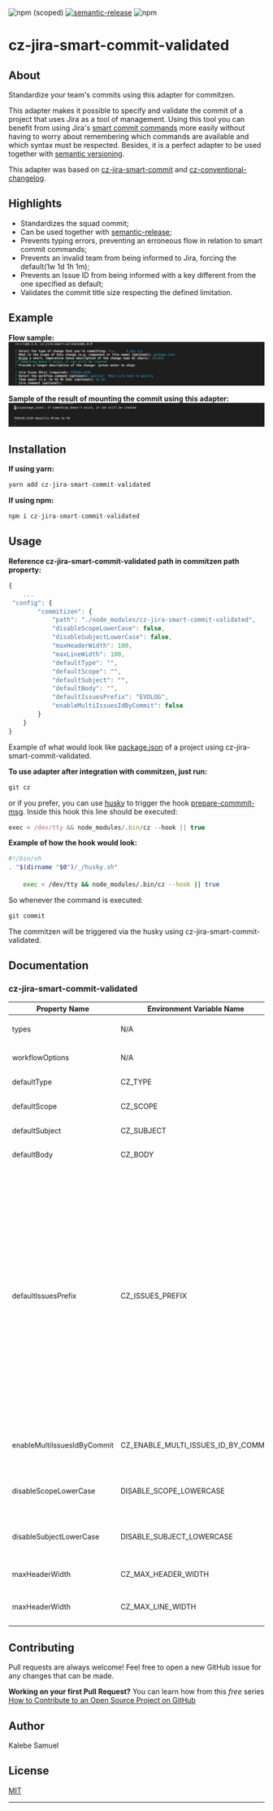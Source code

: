 ![npm (scoped)](https://img.shields.io/npm/v/cz-jira-smart-commit-validated) [![semantic-release](https://img.shields.io/badge/%20%20%F0%9F%93%A6%F0%9F%9A%80-semantic--release-e10079.svg)](https://github.com/semantic-release/semantic-release) ![npm](https://img.shields.io/npm/dm/cz-jira-smart-commit-validated)

# cz-jira-smart-commit-validated

[](https://raw.githubusercontent.com/react-native-libraries/cz-jira-smart-commit-validated/main/images/banner.jpeg)

## About

Standardize your team's commits using this adapter for commitzen.

This adapter makes it possible to specify and validate the commit of a project that uses Jira as a tool
of management. Using this tool you can benefit from using Jira's [smart commit commands](https://confluence.atlassian.com/fisheye/using-smart-commits-960155400.html#:~:text=%C2%A0-,Smart%20Commit%20commands,transition,-Comment) more easily without having to worry about remembering which commands are available and which syntax must be respected. Besides, it is a perfect adapter to be used together with [semantic versioning](https://github.com/semantic-release/semantic-release).

This adapter was based on [cz-jira-smart-commit](https://github.com/commitizen/cz-jira-smart-commit) and [cz-conventional-changelog](https://github.com/commitizen/cz-conventional-changelog).

## Highlights

-   Standardizes the squad commit;
-   Can be used together with [semantic-release](https://github.com/semantic-release/semantic-release);
-   Prevents typing errors, preventing an erroneous flow in relation to smart commit commands;
-   Prevents an invalid team from being informed to Jira, forcing the default(1w 1d 1h 1m);
-   Prevents an Issue ID from being informed with a key different from the one specified as default;
-   Validates the commit title size respecting the defined limitation.

## Example

**Flow sample:**
![sampleFlow](https://raw.githubusercontent.com/react-native-libraries/cz-jira-smart-commit-validated/main/images/commitExample.jpeg)

**Sample of the result of mounting the commit using this adapter:**
![sampleFlow](https://raw.githubusercontent.com/react-native-libraries/cz-jira-smart-commit-validated/main/images/expectedResult.jpeg)

## Installation

**If using yarn:**

```javascript
yarn add cz-jira-smart-commit-validated
```

**If using npm:**

```javascript
npm i cz-jira-smart-commit-validated
```

## Usage

**Reference cz-jira-smart-commit-validated path in commitzen path property:**

```javascript
{
    ...
 "config": {
        "commitizen": {
            "path": "./node_modules/cz-jira-smart-commit-validated",
            "disableScopeLowerCase": false,
            "disableSubjectLowerCase": false,
            "maxHeaderWidth": 100,
            "maxLineWidth": 100,
            "defaultType": "",
            "defaultScope": "",
            "defaultSubject": "",
            "defaultBody": "",
            "defaultIssuesPrefix": "EVOLOG",
            "enableMultiIssuesIdByCommit": false
        }
    }
}
```

Example of what would look like [package.json](https://gist.github.com/Kalebesamuel/545a5d53d145ffe8e2a29dcaef7a77f1) of a project using cz-jira-smart-commit-validated.

**To use adapter after integration with commitzen, just run:**

```javascript
git cz
```

or if you prefer, you can use [husky](https://www.npmjs.com/package/husky) to trigger the hook [prepare-commmit-msg](https://git-scm.com/book/en/v2/Customizing-Git-Git-Hooks#:~:text=The%20prepare-commit,programmatically%20insert%20information.). Inside this hook this line should be executed:

```javascript
exec < /dev/tty && node_modules/.bin/cz --hook || true
```

**Example of how the hook would look:**

```bash
#!/bin/sh
. "$(dirname "$0")/_/husky.sh"

    exec < /dev/tty && node_modules/.bin/cz --hook || true
```

So whenever the command is executed:

```javascript
git commit
```

The commitzen will be triggered via the husky using cz-jira-smart-commit-validated.

## Documentation

### cz-jira-smart-commit-validated

| Property Name               | Environment Variable Name           | Description                                                                                                                                                                                                                                                                                                                                                                                                                                                                                        | Default                                                                                                   |
| --------------------------- | ----------------------------------- | -------------------------------------------------------------------------------------------------------------------------------------------------------------------------------------------------------------------------------------------------------------------------------------------------------------------------------------------------------------------------------------------------------------------------------------------------------------------------------------------------- | --------------------------------------------------------------------------------------------------------- |
| types                       | N/A                                 | Defines the types of changes that can be used.                                                                                                                                                                                                                                                                                                                                                                                                                                                     | [conventional-commit-types](https://github.com/commitizen/conventional-commit-types/blob/HEAD/index.json) |
| workflowOptions             | N/A                                 | Defines the workflow options to be triggered in Jira.                                                                                                                                                                                                                                                                                                                                                                                                                                              | [workflowOptions](https://gist.github.com/Kalebesamuel/a20cd50e0e681a54094686a39c24b299)                  |
| defaultType                 | CZ_TYPE                             | Defines the default commit type.                                                                                                                                                                                                                                                                                                                                                                                                                                                                   | ""                                                                                                        |
| defaultScope                | CZ_SCOPE                            | Defines the default scope of the commit.                                                                                                                                                                                                                                                                                                                                                                                                                                                           | ""                                                                                                        |
| defaultSubject              | CZ_SUBJECT                          | Defines the default commit subject.                                                                                                                                                                                                                                                                                                                                                                                                                                                                | ""                                                                                                        |
| defaultBody                 | CZ_BODY                             | Defines the default body of the commit.                                                                                                                                                                                                                                                                                                                                                                                                                                                            | ""                                                                                                        |
| defaultIssuesPrefix         | CZ_ISSUES_PREFIX                    | Defines the default prefix for Issues, if the defaultIssuesPrefix is set to EVOLOG, then whenever the Issue ID related to the commit is requested, the Issue ID must be specified in the format EVOLOG-1234. The defaultIssuesPrefix also impacts the default Issue ID value requested by the adapter, still considering the defaultIssuesPrefix set to EVOLOG, if the branch name starts with the same name as the defaultIssuesPrefix, then the default Issue ID will be the name of the branch. | ""                                                                                                        |
| enableMultiIssuesIdByCommit | CZ_ENABLE_MULTI_ISSUES_ID_BY_COMMIT | Defines whether or not it is possible to report more than one Issue ID per commit.                                                                                                                                                                                                                                                                                                                                                                                                                 | false                                                                                                     |
| disableScopeLowerCase       | DISABLE_SCOPE_LOWERCASE             | Disables the passing of characters from scope to lowercase.                                                                                                                                                                                                                                                                                                                                                                                                                                        | false                                                                                                     |
| disableSubjectLowerCase     | DISABLE_SUBJECT_LOWERCASE           | Disables the passing of characters from the commit title to lowercase.                                                                                                                                                                                                                                                                                                                                                                                                                             | false                                                                                                     |
| maxHeaderWidth              | CZ_MAX_HEADER_WIDTH                 | Defines how many characters the commit title can be.                                                                                                                                                                                                                                                                                                                                                                                                                                               | 100                                                                                                       |
| maxHeaderWidth              | CZ_MAX_LINE_WIDTH                   | Defines the maximum number of characters per line.                                                                                                                                                                                                                                                                                                                                                                                                                                                 | 100                                                                                                       |

## Contributing

Pull requests are always welcome! Feel free to open a new GitHub issue for any changes that can be made.

**Working on your first Pull Request?** You can learn how from this _free_ series [How to Contribute to an Open Source Project on GitHub](https://egghead.io/series/how-to-contribute-to-an-open-source-project-on-github)

## Author

Kalebe Samuel

## License

[MIT](./LICENSE)

---
